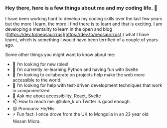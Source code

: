 ### Hey there, here is a few things about me and my coding life. 👋

I have been working hard to develop my coding skills over the last few years but the more I learn, the more I find there is to learn and that is exciting. I am developing a mentality to learn in the open and blog ([https://dev.to/neosaurrrus](https://dev.to/neosaurrrus) ) what I have learnt, which is something I would have been terrified of a couple of years ago.

Some other things you might want to know about me:

- 🔭 I’m looking for new roles!
- 🌱 I’m currently re-learning Python and having fun with Svelte
- 👯 I’m looking to collaborate on projects help make the web more accessible to the world.
- 🤔 I’m looking for help with test-driven development techniques that work in componentized
- 💬 Ask me about accessibility, React, Svelte
- 📫 How to reach me: @lukie_k on Twitter is good enough.
- 😄 Pronouns: He/His
- ⚡ Fun fact: I once drove from the UK to Mongolia in  an 23 year old Nissan Micra.
